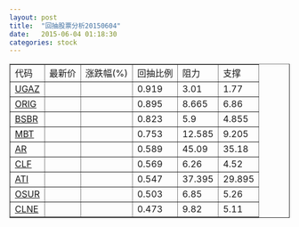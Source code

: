 ```yaml
---
layout: post
title:  "回抽股票分析20150604"
date:   2015-06-04 01:18:30
categories: stock
---
```

<script type="text/javascript">
var stockList = []
stockList.push('gb_ugaz');
stockList.push('gb_orig');
stockList.push('gb_bsbr');
stockList.push('gb_mbt');
stockList.push('gb_ar');
stockList.push('gb_clf');
stockList.push('gb_ati');
stockList.push('gb_osur');
stockList.push('gb_clne');
</script>
<table border="1">
 <tr>
 <td>代码</td>
 <td>最新价</td>
 <td>涨跌幅(%)</td>
 <td>回抽比例</td>
 <td>阻力</td>
 <td>支撑</td>
</tr>
  <tr id="ugaz">
  <td><a href="http://stock.finance.sina.com.cn/usstock/quotes/UGAZ.html" target="_blank">UGAZ</a></td><td></td><td></td><td>0.919</td><td>3.01</td><td>1.77</td></tr>
  <tr id="orig">
  <td><a href="http://stock.finance.sina.com.cn/usstock/quotes/ORIG.html" target="_blank">ORIG</a></td><td></td><td></td><td>0.895</td><td>8.665</td><td>6.86</td></tr>
  <tr id="bsbr">
  <td><a href="http://stock.finance.sina.com.cn/usstock/quotes/BSBR.html" target="_blank">BSBR</a></td><td></td><td></td><td>0.823</td><td>5.9</td><td>4.855</td></tr>
  <tr id="mbt">
  <td><a href="http://stock.finance.sina.com.cn/usstock/quotes/MBT.html" target="_blank">MBT</a></td><td></td><td></td><td>0.753</td><td>12.585</td><td>9.205</td></tr>
  <tr id="ar">
  <td><a href="http://stock.finance.sina.com.cn/usstock/quotes/AR.html" target="_blank">AR</a></td><td></td><td></td><td>0.589</td><td>45.09</td><td>35.18</td></tr>
  <tr id="clf">
  <td><a href="http://stock.finance.sina.com.cn/usstock/quotes/CLF.html" target="_blank">CLF</a></td><td></td><td></td><td>0.569</td><td>6.26</td><td>4.52</td></tr>
  <tr id="ati">
  <td><a href="http://stock.finance.sina.com.cn/usstock/quotes/ATI.html" target="_blank">ATI</a></td><td></td><td></td><td>0.547</td><td>37.395</td><td>29.895</td></tr>
  <tr id="osur">
  <td><a href="http://stock.finance.sina.com.cn/usstock/quotes/OSUR.html" target="_blank">OSUR</a></td><td></td><td></td><td>0.503</td><td>6.85</td><td>5.26</td></tr>
  <tr id="clne">
  <td><a href="http://stock.finance.sina.com.cn/usstock/quotes/CLNE.html" target="_blank">CLNE</a></td><td></td><td></td><td>0.473</td><td>9.82</td><td>5.11</td></tr>
</table>
